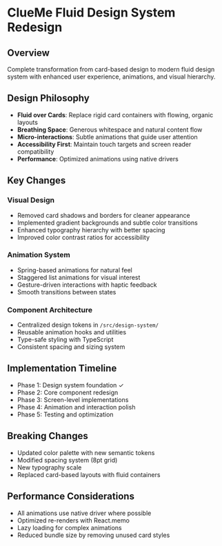 
# ClueMe Fluid Design System Redesign

## Overview
Complete transformation from card-based design to modern fluid design system with enhanced user experience, animations, and visual hierarchy.

## Design Philosophy
- **Fluid over Cards**: Replace rigid card containers with flowing, organic layouts
- **Breathing Space**: Generous whitespace and natural content flow
- **Micro-interactions**: Subtle animations that guide user attention
- **Accessibility First**: Maintain touch targets and screen reader compatibility
- **Performance**: Optimized animations using native drivers

## Key Changes

### Visual Design
- Removed card shadows and borders for cleaner appearance
- Implemented gradient backgrounds and subtle color transitions
- Enhanced typography hierarchy with better spacing
- Improved color contrast ratios for accessibility

### Animation System
- Spring-based animations for natural feel
- Staggered list animations for visual interest
- Gesture-driven interactions with haptic feedback
- Smooth transitions between states

### Component Architecture
- Centralized design tokens in `/src/design-system/`
- Reusable animation hooks and utilities
- Type-safe styling with TypeScript
- Consistent spacing and sizing system

## Implementation Timeline
- Phase 1: Design system foundation ✓
- Phase 2: Core component redesign
- Phase 3: Screen-level implementations
- Phase 4: Animation and interaction polish
- Phase 5: Testing and optimization

## Breaking Changes
- Updated color palette with new semantic tokens
- Modified spacing system (8pt grid)
- New typography scale
- Replaced card-based layouts with fluid containers

## Performance Considerations
- All animations use native driver where possible
- Optimized re-renders with React.memo
- Lazy loading for complex animations
- Reduced bundle size by removing unused card styles
